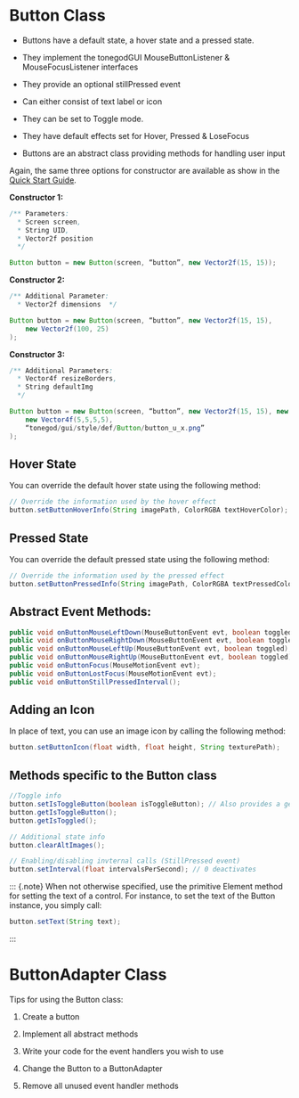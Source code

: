 Button Class
============

-   Buttons have a default state, a hover state and a pressed state.

-   They implement the tonegodGUI MouseButtonListener &
    MouseFocusListener interfaces

-   They provide an optional stillPressed event

-   Can either consist of text label or icon

-   They can be set to Toggle mode.

-   They have default effects set for Hover, Pressed & LoseFocus

-   Buttons are an abstract class providing methods for handling user
    input

Again, the same three options for constructor are available as show in
the [Quick Start
Guide](../../../jme3/contributions/tonegodgui/quickstart).

**Constructor 1:**

```java
/** Parameters:
  * Screen screen,
  * String UID,
  * Vector2f position
  */

Button button = new Button(screen, “button”, new Vector2f(15, 15));
```

**Constructor 2:**

```java
/** Additional Parameter:
  * Vector2f dimensions  */

Button button = new Button(screen, “button”, new Vector2f(15, 15),
    new Vector2f(100, 25)
);
```

**Constructor 3:**

```java
/** Additional Parameters:
  * Vector4f resizeBorders,
  * String defaultImg
  */

Button button = new Button(screen, “button”, new Vector2f(15, 15), new Vector2f(100, 25),
    new Vector4f(5,5,5,5),
    “tonegod/gui/style/def/Button/button_u_x.png”
);
```

Hover State
-----------

You can override the default hover state using the following method:

```java
// Override the information used by the hover effect
button.setButtonHoverInfo(String imagePath, ColorRGBA textHoverColor);
```

Pressed State
-------------

You can override the default pressed state using the following method:

```java
// Override the information used by the pressed effect
button.setButtonPressedInfo(String imagePath, ColorRGBA textPressedColor);
```

Abstract Event Methods:
-----------------------

```java
public void onButtonMouseLeftDown(MouseButtonEvent evt, boolean toggled);
public void onButtonMouseRightDown(MouseButtonEvent evt, boolean toggled);
public void onButtonMouseLeftUp(MouseButtonEvent evt, boolean toggled);
public void onButtonMouseRightUp(MouseButtonEvent evt, boolean toggled);
public void onButtonFocus(MouseMotionEvent evt);
public void onButtonLostFocus(MouseMotionEvent evt);
public void onButtonStillPressedInterval();
```

Adding an Icon
--------------

In place of text, you can use an image icon by calling the following
method:

```java
button.setButtonIcon(float width, float height, String texturePath);
```

Methods specific to the Button class
------------------------------------

```java
//Toggle info
button.setIsToggleButton(boolean isToggleButton); // Also provides a getter
button.getIsToggleButton();
button.getIsToggled();

// Additional state info
button.clearAltImages();

// Enabling/disabling invternal calls (StillPressed event)
button.setInterval(float intervalsPerSecond); // 0 deactivates
```

::: {.note}
When not otherwise specified, use the primitive Element method for
setting the text of a control. For instance, to set the text of the
Button instance, you simply call:

```java
button.setText(String text);
```
:::

ButtonAdapter Class
===================

Tips for using the Button class:

1.  Create a button

2.  Implement all abstract methods

3.  Write your code for the event handlers you wish to use

4.  Change the Button to a ButtonAdapter

5.  Remove all unused event handler methods
